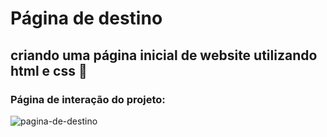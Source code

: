 # Página de destino

## criando uma página inicial de website utilizando html e css 🏫

### Página de interação do projeto:
![pagina-de-destino](https://github.com/joe-higashii/pagina-de-destino/assets/129689531/f8ca4376-fd90-489e-bb2e-8a654b1b7a09)

